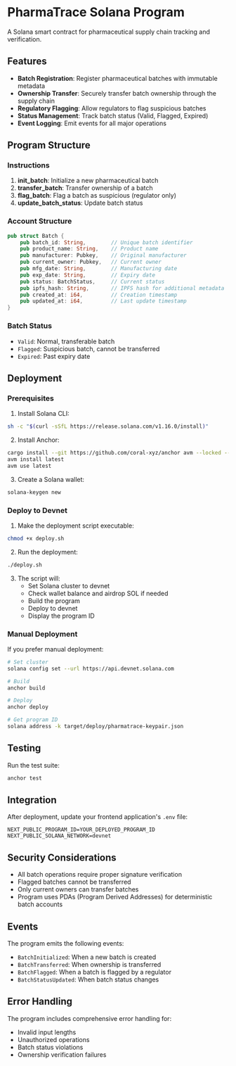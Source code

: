 # PharmaTrace Solana Program

A Solana smart contract for pharmaceutical supply chain tracking and verification.

## Features

- **Batch Registration**: Register pharmaceutical batches with immutable metadata
- **Ownership Transfer**: Securely transfer batch ownership through the supply chain
- **Regulatory Flagging**: Allow regulators to flag suspicious batches
- **Status Management**: Track batch status (Valid, Flagged, Expired)
- **Event Logging**: Emit events for all major operations

## Program Structure

### Instructions

1. **init_batch**: Initialize a new pharmaceutical batch
2. **transfer_batch**: Transfer ownership of a batch
3. **flag_batch**: Flag a batch as suspicious (regulator only)
4. **update_batch_status**: Update batch status

### Account Structure

```rust
pub struct Batch {
    pub batch_id: String,        // Unique batch identifier
    pub product_name: String,    // Product name
    pub manufacturer: Pubkey,    // Original manufacturer
    pub current_owner: Pubkey,   // Current owner
    pub mfg_date: String,        // Manufacturing date
    pub exp_date: String,        // Expiry date
    pub status: BatchStatus,     // Current status
    pub ipfs_hash: String,       // IPFS hash for additional metadata
    pub created_at: i64,         // Creation timestamp
    pub updated_at: i64,         // Last update timestamp
}
```

### Batch Status

- `Valid`: Normal, transferable batch
- `Flagged`: Suspicious batch, cannot be transferred
- `Expired`: Past expiry date

## Deployment

### Prerequisites

1. Install Solana CLI:
```bash
sh -c "$(curl -sSfL https://release.solana.com/v1.16.0/install)"
```

2. Install Anchor:
```bash
cargo install --git https://github.com/coral-xyz/anchor avm --locked --force
avm install latest
avm use latest
```

3. Create a Solana wallet:
```bash
solana-keygen new
```

### Deploy to Devnet

1. Make the deployment script executable:
```bash
chmod +x deploy.sh
```

2. Run the deployment:
```bash
./deploy.sh
```

3. The script will:
   - Set Solana cluster to devnet
   - Check wallet balance and airdrop SOL if needed
   - Build the program
   - Deploy to devnet
   - Display the program ID

### Manual Deployment

If you prefer manual deployment:

```bash
# Set cluster
solana config set --url https://api.devnet.solana.com

# Build
anchor build

# Deploy
anchor deploy

# Get program ID
solana address -k target/deploy/pharmatrace-keypair.json
```

## Testing

Run the test suite:

```bash
anchor test
```

## Integration

After deployment, update your frontend application's `.env` file:

```env
NEXT_PUBLIC_PROGRAM_ID=YOUR_DEPLOYED_PROGRAM_ID
NEXT_PUBLIC_SOLANA_NETWORK=devnet
```

## Security Considerations

- All batch operations require proper signature verification
- Flagged batches cannot be transferred
- Only current owners can transfer batches
- Program uses PDAs (Program Derived Addresses) for deterministic batch accounts

## Events

The program emits the following events:

- `BatchInitialized`: When a new batch is created
- `BatchTransferred`: When ownership is transferred
- `BatchFlagged`: When a batch is flagged by a regulator
- `BatchStatusUpdated`: When batch status changes

## Error Handling

The program includes comprehensive error handling for:

- Invalid input lengths
- Unauthorized operations
- Batch status violations
- Ownership verification failures